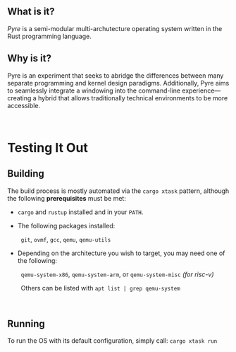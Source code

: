 ## What is it?

*Pyre* is a semi-modular multi-archutecture operating system written in the Rust programming language.

## Why is it?

Pyre is an experiment that seeks to abridge the differences between many separate programming and kernel design paradigms. 
Additionally, Pyre aims to seamlessly integrate a windowing into the command-line experience—creating a hybrid that allows traditionally technical environments to be more accessible.

<br />


# **Testing It Out**

## Building
The build process is mostly automated via the `cargo xtask` pattern, although the following **prerequisites** must be met:
  - `cargo` and `rustup` installed and in your `PATH`.
  - The following packages installed:

    &ensp;`git`, `ovmf`, `gcc`, `qemu`, `qemu-utils`

  - Depending on the architecture you wish to target, you may need one of the following:

    &ensp;`qemu-system-x86`, `qemu-system-arm`, or `qemu-system-misc` *(for risc-v)*

    &ensp;Others can be listed with `apt list | grep qemu-system`

<br />

## Running

To run the OS with its default configuration, simply call: `cargo xtask run`

<!-- TODO list some common options related to the command  -->
